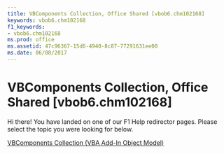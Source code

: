 ```yaml
---
title: VBComponents Collection, Office Shared [vbob6.chm102168]
keywords: vbob6.chm102168
f1_keywords:
- vbob6.chm102168
ms.prod: office
ms.assetid: 47c96367-15d6-4940-8c87-77291631ee00
ms.date: 06/08/2017
---
```



# VBComponents Collection, Office Shared [vbob6.chm102168]

Hi there! You have landed on one of our F1 Help redirector pages. Please select the topic you were looking for below.

[VBComponents Collection (VBA Add-In Object Model)](http://msdn.microsoft.com/library/de087f44-949a-949a-9703-244ea076480e%28Office.15%29.aspx)

